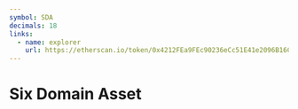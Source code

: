 ```yaml
---
symbol: SDA
decimals: 18
links:
  - name: explorer
    url: https://etherscan.io/token/0x4212FEa9FEc90236eCc51E41e2096B16CEB84555
---
```


# Six Domain Asset

